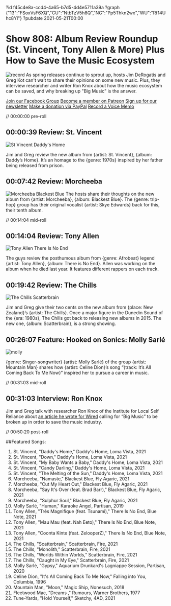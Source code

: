 ?id f45c4e8a-ccd4-4a65-b7d5-4d4e5711a39a
?graph {"13":"FSoxVsF6XQ","CU":"NtbTzV5h8Q","NG":"Pp5Thkn2wx","WU":"Rf14Uhc8Yl"}
?pubdate 2021-05-21T00:00
# Show 808: Album Review Roundup (St. Vincent, Tony Allen & More) Plus How to Save the Music Ecosystem
![record](https://static.soundopinions.org/images/2021/record.jpeg)
As spring releases continue to sprout up, hosts Jim DeRogatis and Greg Kot can't wait to share their opinions on some new music. Plus, they interview researcher and writer Ron Knox about how the music ecosystem can be saved, and why breaking up "Big Music" is the answer. 

[Join our Facebook Group](https://bit.ly/3sivr9T)
[Become a member on Patreon](https://bit.ly/3slWZvc)
[Sign up for our newsletter](https://bit.ly/3eEvRnG) 
[Make a donation via PayPal](https://bit.ly/3dmt9lU)
[Record a Voice Memo](https://bit.ly/2RyD5Ah)


// 00:00:00 pre-roll

## 00:00:39 Review: St. Vincent

![St Vincent Daddy's Home](https://static.soundopinions.org/assets/808/1312.jpg)


Jim and Greg review the new album from {artist: St. Vincent}, {album: Daddy’s Home}. It’s an homage to the {genre: 1970s} inspired by her father being released from prison. 

## 00:07:42 Review: Morcheeba

![Morcheeba Blackest Blue](https://static.soundopinions.org/assets/808/CU3.jpg)
The hosts share their thoughts on the new album from {artist: Morcheeba}, {album: Blackest Blue}. The {genre: trip-hop} group has their original vocalist {artist: Skye Edwards} back for this, their tenth album.


// 00:14:04 mid-roll


## 00:14:04 Review: Tony Allen
![Tony Allen There Is No End](https://static.soundopinions.org/assets/808/013.jpg)

The guys review the posthumous album from {genre: Afrobeat} legend {artist: Tony Allen}, {album: There is No End}. Allen was working on the album when he died last year. It features different rappers on each track.


## 00:19:42 Review: The Chills

![The Chills Scatterbrain](https://static.soundopinions.org/assets/808/WU12.jpg)


Jim and Greg give their two cents on the new album from {place: New Zealand}’s {artist: The Chills}. Once a major figure in the Dunedin Sound of the {era: 1980s}, The Chills got back to releasing new albums in 2015. The new one, {album: Scatterbrain}, is a strong showing. 


## 00:26:07 Feature: Hooked on Sonics: Molly Sarlé
![molly](https://static.soundopinions.org/images/2021/molly.jpeg)

{genre: Singer-songwriter} {artist: Molly Sarlé} of the group {artist: Mountain Man} shares how {artist: Celine Dion}’s song “{track: It’s All Coming Back To Me Now}” inspired her to pursue a career in music. 


// 00:31:03 mid-roll

## 00:31:03 Interview: Ron Knox

Jim and Greg talk with researcher Ron Knox of the Institute for Local Self Reliance about [an article he wrote for Wired](https://www.wired.com/story/opinion-big-music-needs-to-be-broken-up-to-save-the-industry/?fbclid=IwAR0OjD9Xk9NtwjNwwgYr5ikPlaoaNfs0JhdQ9w426VCG_708hnINyKLYtIs) calling for “Big Music” to be broken up in order to save the music industry.


// 00:50:20 post-roll


##Featured Songs:

1. St. Vincent, "Daddy's Home," Daddy's Home, Loma Vista, 2021
1. St. Vincent, "Down," Daddy's Home, Loma Vista, 2021
1. St. Vincent, "My Baby Wants a Baby," Daddy's Home, Loma Vista, 2021
1. St. Vincent, "Candy Darling," Daddy's Home, Loma Vista, 2021
1. St. Vincent, "The Melting of the Sun," Daddy's Home, Loma Vista, 2021
1. Morcheeba, "Namaste," Blackest Blue, Fly Agaric, 2021
1. Morcheeba, "Cut My Heart Out," Blackest Blue, Fly Agaric, 2021
1. Morcheeba, "Say It's Over (feat. Brad Barr)," Blackest Blue, Fly Agaric, 2021
1. Morcheeba, "Sulphur Soul," Blackest Blue, Fly Agaric, 2021
1. Molly Sarlé, "Human," Karaoke Angel, Partisan, 2019
1. Tony Allen, "Très Magnifique (feat. Tsunami)," There Is No End, Blue Note, 2021
1. Tony Allen, "Mau Mau (feat. Nah Eeto)," There Is No End, Blue Note, 2021
1. Tony Allen, "Coonta Kinte (feat. ZelooperZ)," There Is No End, Blue Note, 2021
1. The Chills, "Scatterbrain," Scatterbrain, Fire, 2021
1. The Chills, "Monolith," Scatterbrain, Fire, 2021
1. The Chills, "Worlds Within Worlds," Scatterbrain, Fire, 2021
1. The Chills, "Caught in My Eye," Scatterbrain, Fire, 2021
1. Molly Sarlé, "Gypsy," Aquarium Drunkard's Lagniappe Session, Partisan, 2020
1. Celine Dion, "It's All Coming Back To Me Now," Falling into You, Columbia, 1996
1. Mountain Man, "Moon," Magic Ship, Nonesuch, 2018
1. Fleetwood Mac, "Dreams ," Rumours, Warner Brothers, 1977
1. Tune-Yards, "Hold Yourself," Sketchy, 4AD, 2021

